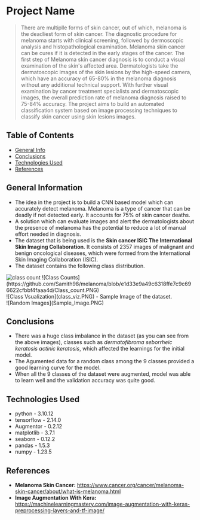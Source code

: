 # Project Name
> There are multiplle forms of skin cancer, out of which, melanoma is the deadliest form of skin cancer. The diagnostic procedure for melanoma starts with clinical screening, followed by dermoscopic analysis and histopathological examination. Melanoma skin cancer can be cures if it is detected in the early stages of the cancer. The first step of Melanoma skin cancer diagnosis is to conduct a visual examination of the skin's affected area. Dermatologists take the dermatoscopic images of the skin lesions by the high-speed camera, which have an accuracy of 65-80% in the melanoma diagnosis without any additional technical support. With further visual examination by cancer treatment specialists and dermatoscopic images, the overall prediction rate of melanoma diagnosis raised to 75-84% accuracy. The project aims to build an automated classification system based on image processing techniques to classify skin cancer using skin lesions images.


## Table of Contents
* [General Info](#general-information)
* [Conclusions](#conclusions)
* [Technologies Used](#technologies-used)
* [References](#references)

## General Information
- The idea in the project is to build a CNN based model which can accurately detect melanoma. Melanoma is a type of cancer that can be deadly if not detected early. It accounts for 75% of skin cancer deaths. 
- A solution which can evaluate images and alert the dermatologists about the presence of melanoma has the potential to reduce a lot of manual effort needed in diagnosis.
- The dataset that is being used is the **Skin cancer ISIC The International Skin Imaging Collaboration**. It consists of 2357 images of malignant and benign oncological diseases, which were formed from the International Skin Imaging Collaboration (ISIC).
- The dataset contains the following class distribution.<br>
<img href='https://drive.google.com/file/d/1WrgQh4VAQwUZiYFSji9wC1EwDAG2Y-Oq/view?usp=drive_link' alt='class count'>
![Class Counts](https://github.com/Samith98/melanoma/blob/e1d33e9a49c6318ffe7c9c696622cfbbf4faaa4d/Class_count.PNG)
<br>
![Class Vsualization](class_viz.PNG)
- Sample Image of the dataset.<br>
![Random Images](Sample_Image.PNG)

## Conclusions
- There was a huge class imbalance in the dataset (as you can see from the above images), classes such as *dermatofibroma* *seborrheic keratosis* *actinic keratosis*, which affected the learnings for the initial model.
- The Agumented data for a random class among the 9 classes provided a good learning curve for the model.
- When all the 9 classes of the dataset were augmented, model was able to learn well and the validation accuracy was quite good.

## Technologies Used
- python - 3.10.12
- tensorflow - 2.14.0
- Augmentor - 0.2.12
- matplotlib - 3.7.1
- seaborn - 0.12.2
- pandas - 1.5.3
- numpy - 1.23.5

## References
- **Melanoma Skin Cancer:** https://www.cancer.org/cancer/melanoma-skin-cancer/about/what-is-melanoma.html
- **Image Augmentation With Kera:** https://machinelearningmastery.com/image-augmentation-with-keras-preprocessing-layers-and-tf-image/